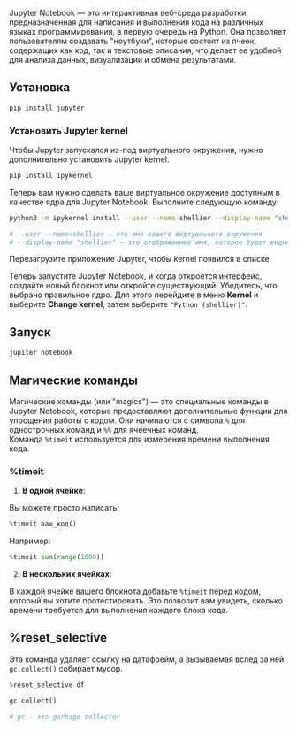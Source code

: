 
Jupyter Notebook — это интерактивная веб-среда разработки, предназначенная для написания и выполнения кода на различных языках программирования, в первую очередь на Python. Она позволяет пользователям создавать "ноутбуки", которые состоят из ячеек, содержащих как код, так и текстовые описания, что делает ее удобной для анализа данных, визуализации и обмена результатами.

## Установка

```Bash
pip install jupyter
```

### Установить Jupyter kernel

Чтобы Jupyter запускался из-под виртуального окружения, нужно дополнительно установить Jupyter kernel.

```Bash
pip install ipykernel
```

Теперь вам нужно сделать ваше виртуальное окружение доступным в качестве ядра для Jupyter Notebook. Выполните следующую команду:

```Bash
python3 -m ipykernel install --user --name shellier --display-name "shellier"

# --user --name=shellier — это имя вашего виртуального окружения
# --display-name "shellier" — это отображаемое имя, которое будет видно в Jupyter.
```

Перезагрузите приложение Jupyter, чтобы kernel появился в списке

Теперь запустите Jupyter Notebook, и когда откроется интерфейс, создайте новый блокнот или откройте существующий. Убедитесь, что выбрано правильное ядро. Для этого перейдите в меню **Kernel** и выберите **Change kernel**, затем выберите `"Python (shellier)"`.

## Запуск

```Bash
jupiter notebook
```

## Магические команды

Магические команды (или "magics") — это специальные команды в Jupyter Notebook, которые предоставляют дополнительные функции для упрощения работы с кодом. Они начинаются с символа `%` для однострочных команд и `%%` для ячеечных команд. Команда `%timeit` используется для измерения времени выполнения кода.

### %timeit

1. **В одной ячейке**:  

Вы можете просто написать:

```Python
%timeit ваш_код()
```

Например:

```Python
%timeit sum(range(1000))
```

2. **В нескольких ячейках**:  

В каждой ячейке вашего блокнота добавьте `%timeit` перед кодом, который вы хотите протестировать. Это позволит вам увидеть, сколько времени требуется для выполнения каждого блока кода.

## %reset_selective

Эта команда удаляет ссылку на датафрейм, а вызываемая вслед за ней `gc.collect()` собирает мусор.

```Python
%reset_selective df

gc.collect()

# gc - это garbage collector
```